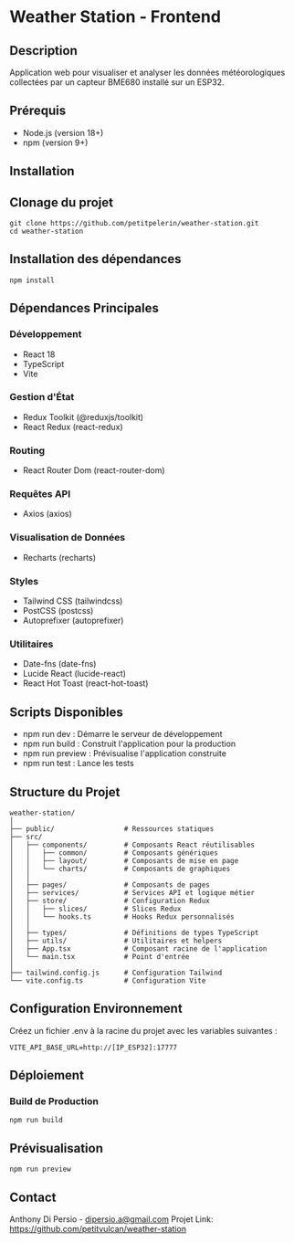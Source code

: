 # Weather Station - Frontend

## Description
Application web pour visualiser et analyser les données météorologiques collectées par un capteur BME680 installé sur un ESP32.

## Prérequis

* Node.js (version 18+)
* npm (version 9+)

## Installation

## Clonage du projet
```
git clone https://github.com/petitpelerin/weather-station.git
cd weather-station
```


## Installation des dépendances
```
npm install
```

## Dépendances Principales

### Développement

* React 18
* TypeScript
* Vite

### Gestion d'État

* Redux Toolkit (@reduxjs/toolkit)
* React Redux (react-redux)

### Routing

* React Router Dom (react-router-dom)

### Requêtes API

* Axios (axios)

### Visualisation de Données

* Recharts (recharts)

### Styles

* Tailwind CSS (tailwindcss)
* PostCSS (postcss)
* Autoprefixer (autoprefixer)

### Utilitaires

* Date-fns (date-fns)
* Lucide React (lucide-react)
* React Hot Toast (react-hot-toast)

## Scripts Disponibles

* npm run dev : Démarre le serveur de développement
* npm run build : Construit l'application pour la production
* npm run preview : Prévisualise l'application construite
* npm run test : Lance les tests

## Structure du Projet

```
weather-station/
│
├── public/                 # Ressources statiques
├── src/
│   ├── components/         # Composants React réutilisables
│   │   ├── common/         # Composants génériques
│   │   ├── layout/         # Composants de mise en page
│   │   └── charts/         # Composants de graphiques
│   │
│   ├── pages/              # Composants de pages
│   ├── services/           # Services API et logique métier
│   ├── store/              # Configuration Redux
│   │   ├── slices/         # Slices Redux
│   │   └── hooks.ts        # Hooks Redux personnalisés
│   │
│   ├── types/              # Définitions de types TypeScript
│   ├── utils/              # Utilitaires et helpers
│   ├── App.tsx             # Composant racine de l'application
│   └── main.tsx            # Point d'entrée
│
├── tailwind.config.js      # Configuration Tailwind
└── vite.config.ts          # Configuration Vite
```

## Configuration Environnement

Créez un fichier .env à la racine du projet avec les variables suivantes :

```
VITE_API_BASE_URL=http://[IP_ESP32]:17777
```
## Déploiement

### Build de Production

```
npm run build
```

## Prévisualisation

```
npm run preview
```

## Contact
Anthony Di Persio - dipersio.a@gmail.com
Projet Link: https://github.com/petitvulcan/weather-station